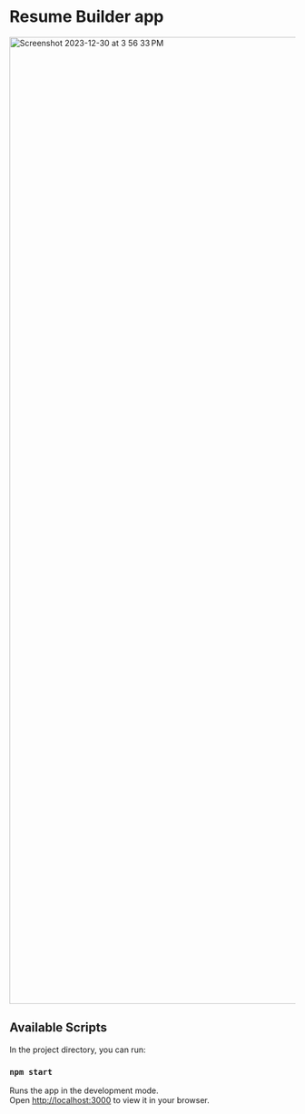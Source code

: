 # Resume Builder app
<img width="1704" alt="Screenshot 2023-12-30 at 3 56 33 PM" src="https://github.com/nivyadileep/resumereact/assets/75192803/134aac47-ed82-47e3-b8f8-c23b6aedaace">


## Available Scripts

In the project directory, you can run:

### `npm start`

Runs the app in the development mode.\
Open [http://localhost:3000](http://localhost:3000) to view it in your browser.


